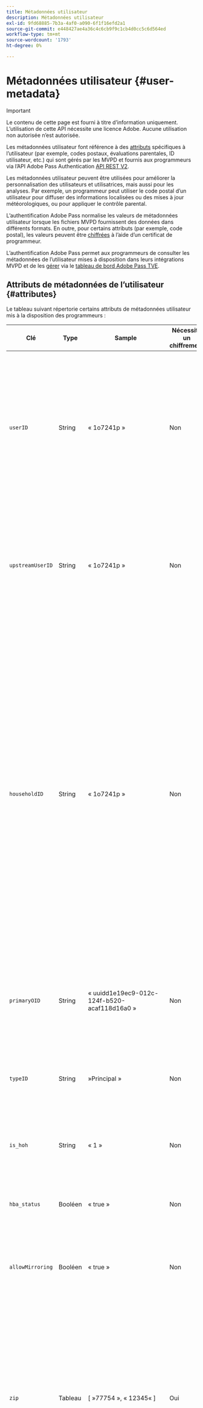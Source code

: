 ```yaml
---
title: Métadonnées utilisateur
description: Métadonnées utilisateur
exl-id: 9fd68885-7b3a-4af0-a090-6f1f16efd2a1
source-git-commit: e448427ae4a36c4c6cb9f9c1cb4d0cc5c6d564ed
workflow-type: tm+mt
source-wordcount: '1793'
ht-degree: 0%

---
```


# Métadonnées utilisateur {#user-metadata}

>[!IMPORTANT]
>
> Le contenu de cette page est fourni à titre d’information uniquement. L’utilisation de cette API nécessite une licence Adobe. Aucune utilisation non autorisée n’est autorisée.

Les métadonnées utilisateur font référence à des [attributs](#attributes) spécifiques à l’utilisateur (par exemple, codes postaux, évaluations parentales, ID utilisateur, etc.) qui sont gérés par les MVPD et fournis aux programmeurs via l’API Adobe Pass Authentication [API REST V2](#apis).

Les métadonnées utilisateur peuvent être utilisées pour améliorer la personnalisation des utilisateurs et utilisatrices, mais aussi pour les analyses. Par exemple, un programmeur peut utiliser le code postal d’un utilisateur pour diffuser des informations localisées ou des mises à jour météorologiques, ou pour appliquer le contrôle parental.

L’authentification Adobe Pass normalise les valeurs de métadonnées utilisateur lorsque les fichiers MVPD fournissent des données dans différents formats. En outre, pour certains attributs (par exemple, code postal), les valeurs peuvent être [chiffrées](#encryption) à l’aide d’un certificat de programmeur.

L’authentification Adobe Pass permet aux programmeurs de consulter les métadonnées de l’utilisateur mises à disposition dans leurs intégrations MVPD et de les [gérer](#management) via le [tableau de bord Adobe Pass TVE](https://experience.adobe.com/#/pass/authentication).

## Attributs de métadonnées de l’utilisateur {#attributes}

Le tableau suivant répertorie certains attributs de métadonnées utilisateur mis à la disposition des programmeurs :

| Clé | Type | Sample | Nécessite un chiffrement | Description | Détails |
|------------------|---------|--------------------------------------------------------------|---------------------|------------------------------------------------------------------------------------|--------------------------------------------------------------------------------------------------------------------------------------------------------------------------------------------------------------------------------------------------------------------------------------------------------------------------------------------------------------------------------------------------------------------------------------------------------------------------------------------------------------------------------------------------|
| `userID` | String | « 1o7241p » | Non | Identifiant du compte. | La valeur d’attribut peut être un identifiant de foyer ou un identifiant de sous-compte. La valeur `userID` sera différente de la `householdID` si le MVPD prend en charge les sous-comptes et que l’utilisateur actuel n’est pas le titulaire du compte principal. |
| `upstreamUserID` | String | « 1o7241p » | Non | Identifiant de compte pour la surveillance de simultanéité. | La valeur d’attribut peut être utilisée pour appliquer des limites d’accès simultané sur les sites et applications MVPD et Programmer . La valeur `upstreamUserID` est identique à la valeur `userID` pour la plupart des MVPD. |
| `householdID` | String | « 1o7241p » | Non | Identifiant du compte pour le contrôle parental. | La valeur d’attribut peut être utilisée pour différencier l’utilisation des ménages et des sous-comptes. Parfois, il peut être utilisé comme un substitut du contrôle parental si les vraies notes ne sont pas disponibles, si l&#39;utilisateur a été connecté avec le compte du ménage, il peut regarder, sinon le contenu noté ne s&#39;afficherait pas. La représentation de ce paramètre varie beaucoup d’une MVPD à l’autre (par exemple, identifiant utilisateur de ménage, identifiant de ménage, indicateur de chef de ménage, etc.). Si le MVPD ne prend pas en charge les sous-comptes, la représentation sera identique à celle de `userID`. |
| `primaryOID` | String | « uuidd1e19ec9-012c-124f-b520-acaf118d16a0 » | Non | Identifiant du compte. | L’attribut est spécifique à AT&amp;T. La valeur `primaryOID` est identique à la valeur `userID` lorsque la valeur `typeID` est définie sur « Principal ». |
| `typeID` | String |  »Principal » | Non | Attribut qui indique si l’utilisateur actuel est un titulaire de compte principal ou secondaire. | L’attribut est spécifique à AT&amp;T. La valeur `primaryOID` est identique à la valeur `userID` lorsque la valeur `typeID` est définie sur « Principal ». |
| `is_hoh` | String | « 1 » | Non | Attribut qui indique si l’utilisateur actuel est le chef de ménage ou non. | L&#39;attribut est spécifique à Synacor. |
| `hba_status` | Booléen | « true » | Non | Attribut qui indique si l&#39;utilisateur actuel s&#39;est authentifié via l&#39;adaptateur HBA ou non. |                                                                                                                                                                                                                                                                                                                                                                                                                                                                                                                                                  |
| `allowMirroring` | Booléen | « true » | Non | Attribut qui indique si l’appareil actuel peut ou non mettre en miroir l’écran. | L&#39;attribut est spécifique au spectre. |
| `zip` | Tableau | \[ »77754 », « 12345« \] | Oui | Code postal de l’utilisateur. | La valeur d’attribut peut être utilisée pour diffuser des actualités localisées, des mises à jour météorologiques ou des événements sportifs. La valeur `zip` représente les données sensibles qui nécessitent des accords juridiques avec le MVPD. Lorsqu’elle est chiffrée, la représentation de la clé `zip` sera un `String` au lieu d’un `Array`. |
| `encryptedZip` | String | « » | Oui | Code postal chiffré de l’utilisateur. | L’attribut est spécifique à Comcast. |
| `channelID` | Tableau | \[« channel-1 », « channel-2 »\] | Non | Liste des canaux que l’utilisateur est autorisé à consulter. | La valeur d’attribut peut être utilisée pour filtrer différents canaux des portails qui agrègent plusieurs réseaux. Nous vous recommandons d’utiliser l’API [Preauthorize](/help/authentication/integration-guide-programmers/rest-apis/rest-api-v2/apis/decisions-apis/rest-api-v2-decisions-apis-retrieve-preauthorization-decisions-using-specific-mvpd.md) au lieu de cet attribut de métadonnées utilisateur pour filtrer les canaux qui ne sont pas disponibles pour l’utilisateur. |
| `maxRating` | Objet | { MPAA : « NR », VCHIP : « X », URL : « http://manage.my/parental » } | Non | Évaluation parentale maximale pour l’utilisateur actuel. | La valeur d’attribut peut être utilisée pour filtrer le contenu qui n’est pas adapté à l’utilisateur actuel en fonction des évaluations « MPAA » ou « VCHIP ». |
| `language` | String | « Anglais » | Non | Paramètres de langue. | La valeur d’attribut peut être utilisée pour afficher des messages en fonction des préférences linguistiques de l’utilisateur ou de l’utilisatrice. |

Les attributs de métadonnées utilisateur mis à la disposition d’un programmeur dépendent de ce que fournit un MVPD. Le tableau suivant répertorie les attributs rendus disponibles par divers MVPD :

|                         | **Accord légal signé (zip uniquement)** | **ID utilisateur sur AuthN** | **ID d’utilisateur en amont sur AuthN** | **ID de ménage sur AuthN/Z** | **OID de Principal sur AuthN** | **ID de type sur AuthN** | **Chef de ménage sur AuthN** | **Statut du HBA** | **Autoriser la mise en miroir sur AuthZ** | **Code postal sur AuthN/Z** | **Identifiant du canal sur AuthN** | **Évaluation sur AuthN/Z** | **Langue** | **onNet** | **inHome** | **Notes** |
|-------------------------|---------------------------------------|----------------------|-------------------------------|-----------------------------|--------------------------|----------------------|--------------------------------|----------------|------------------------------|-------------------------|-------------------------|-----------------------|--------------|-----------|------------|-------------------------------------------------------------------------------------------------------------------------------------------|
| **Nom officiel** | s.o. | `userID` | `upstreamUserID` | `householdID` | `primaryOID` | `typeID` | `is_hoh` | `hba_status` | `allowMirroring` | `zip` | `channelID` | `maxRating` | `language` | `onNet` | `inHome` |                                                                                                                                           |
| **Nécessite un chiffrement** | s.o. | **Non** | **Non** | **Non** | **Non** | **Non** | **Non** | **Non** | **Non** | **Oui** | **Non** | **Non** | **Non** | **Non** | **Non** |                                                                                                                                           |
| **Sensible** | s.o. | **Non** | **Non** | **Non** | **Non** | **Non** | **Non** | **Non** | **Non** | **Oui** | **Non** | **Non** | **Non** | **Non** | **Non** |                                                                                                                                           |
| IdP Adobe | **Oui** | **Oui** | **Oui** | **Oui (AuthN uniquement)** | **Oui** | **Oui** | **Oui** | **Non** | **Non** | **Oui (AuthN uniquement)** | **Oui** | **Oui (AuthN uniquement)** | **Non** | **Non** | **Non** | Accord juridique non nécessaire. |
| Synacor | **Oui** | **Oui** | **Oui** | **Oui (AuthN uniquement)** | **Non** | **Non** | **Oui** | **Non** | **Non** | **Oui (AuthN uniquement)** | **Oui** | **Oui (AuthN uniquement)** | **Non** | **Non** | **Non** | Accord juridique ne couvrant pas tous les MVPD proxy. Il s&#39;agit d&#39;une prise en charge générique de Synacor, qui n&#39;est peut-être pas intégrée à tous leurs MVPD. |
| Plat | **Non** | **Oui** | **Oui** | **Oui (AuthN uniquement)** | **Non** | **Non** | **Non** | **Non** | **Non** | **Oui (AuthN uniquement)** | **Oui** | **Oui (AuthN uniquement)** | **Non** | **Non** | **Non** | Il partage la même liste que tous les MVPD de Synacor, plus `upstreamUserID`. |
| Comcast | **Non** | **Oui** | **Oui** | **Oui (AuthZ uniquement)** | **Non** | **Non** | **Non** | **Oui** | **Non** | **Non** | **Non** | **Oui (AuthZ uniquement)** | **Non** | **Non** | **Non** |                                                                                                                                           |
| AT&amp;T | **Oui** | **Oui** | **Oui** | **Oui (AuthN uniquement)** | **Oui** | **Oui** | **Non** | **Non** | **Non** | **Oui (AuthN uniquement)** | **Non** | **Non** | **Non** | **Non** | **Non** | Accord légal signé. |
| DTV | **Oui** | **Oui** | **Oui** | **Non** | **Non** | **Non** | **Non** | **Non** | **Non** | **Oui (AuthN uniquement)** | **Non** | **Non** | **Non** | **Non** | **Non** |                                                                                                                                           |
| COX | **Non** | **Oui** | **Oui** | **Non** | **Non** | **Non** | **Non** | **Non** | **Non** | **Oui (AuthN uniquement)** | **Non** | **Non** | **Non** | **Non** | **Non** |                                                                                                                                           |
| Télévision Par Câble | **Oui** | **Oui** | **Oui** | **Non** | **Non** | **Non** | **Non** | **Non** | **Non** | **Oui (AuthN uniquement)** | **Oui** | **Non** | **Non** | **Non** | **Non** | Accord légal signé. |
| Spectre | **Oui** | **Oui** | **Oui** | **Oui (AuthN uniquement)** | **Non** | **Non** | **Non** | **Oui** | **Oui** | **Oui (AuthN uniquement)** | **Non** | **Oui (AuthN uniquement)** | **Non** | **Non** | **Non** |                                                                                                                                           |
| Charte | **Oui** | **Oui** | **Oui** | **Oui (AuthN uniquement)** | **Non** | **Non** | **Non** | **Non** | **Non** | **Oui (AuthN uniquement)** | **Non** | **Oui (AuthN uniquement)** | **Non** | **Non** | **Non** |                                                                                                                                           |
| Version | **Non** | **Oui** | **Oui** | **Non** | **Non** | **Non** | **Non** | **Oui** | **Non** | **Oui (AuthN uniquement)** | **Non** | **Non** | **Non** | **Non** | **Non** |                                                                                                                                           |
| HTC | **Non** | **Oui** | **Oui** | **Non** | **Non** | **Non** | **Non** | **Non** | **Non** | **Non** | **Oui** | **Non** | **Non** | **Non** | **Non** |                                                                                                                                           |
| Rogers | **Non** | **Oui** | **Oui** | **Non** | **Non** | **Non** | **Non** | **Non** | **Non** | **Non** | **Non** | **Non** | **Non** | **Non** | **Non** |                                                                                                                                           |
| RCN | **Oui** | **Oui** | **Oui** | **Oui (AuthN uniquement)** | **Non** | **Non** | **Non** | **Non** | **Non** | **Oui (AuthN uniquement)** | **Non** | **Oui (AuthN uniquement)** | **Non** | **Non** | **Non** |                                                                                                                                           |
| Lien Est | **Non** | **Oui** | **Oui** | **Oui (AuthN uniquement)** | **Non** | **Non** | **Non** | **Non** | **Non** | **Oui (AuthN uniquement)** | **Oui** | **Oui (AuthN uniquement)** | **Non** | **Non** | **Non** |                                                                                                                                           |
| Cogeco | **Non** | **Oui** | **Oui** | **Oui (AuthN uniquement)** | **Non** | **Non** | **Non** | **Non** | **Non** | **Oui (AuthN uniquement)** | **Non** | **Non** | **Non** | **Non** | **Non** |                                                                                                                                           |
| Vidéotron | **Non** | **Oui** | **Oui** | **Oui*** | **Non** | **Non** | **Non** | **Non** | **Non** | **Oui (AuthN uniquement)** | **Non** | **Non** | **Non** | **Non** | **Non** | Il expose les `householdID` avec la même valeur que les `userID`. |
| Mission du proxy | **Oui** | **Oui** | **Oui** | **Oui (AuthN uniquement)** | **Non** | **Non** | **Non** | **Non** | **Non** | **Oui (AuthN uniquement)** | **Non** | **Non** | **Non** | **Non** | **Non** | Accord légal signé. |
| Proxy Clearleap | **Oui** | **Oui** | **Oui** | **Non** | **Non** | **Non** | **Non** | **Non** | **Non** | **Oui (AuthN uniquement)** | **Non** | **Oui (AuthZ uniquement)** | **Oui** | **Non** | **Non** | Accord légal signé. |
| GLDS du proxy | **Non** | **Oui** | **Oui** | **Non** | **Non** | **Non** | **Non** | **Non** | **Non** | **Oui (AuthN uniquement)** | **Non** | **Non** | **Non** | **Non** | **Non** |                                                                                                                                           |
| Autres MVPD | **Non** | **Oui** | **Oui** | **Non** | **Non** | **Non** | **Non** | **Non** | **Non** | **Non** | **Non** | **Non** | **Non** | **Non** | **Non** | Aucun accord juridique pour le moment, métadonnées sensibles non disponibles pour la production. Pour tous les MVPD, le `userID` est disponible sans travail supplémentaire. |

>[!IMPORTANT]
>
> Des accords juridiques doivent être signés avec les MVPD avant que des métadonnées d&#39;utilisateur sensibles (par exemple, le code postal) ne soient disponibles.

## Chiffrement des métadonnées de l’utilisateur {#encryption}

Pour chiffrer et déchiffrer les attributs de métadonnées de l’utilisateur, le programmeur doit générer un certificat (paire de clés publique/privée) et [s’auto-configurer](#management) le certificat via le [tableau de bord Adobe Pass TVE](https://experience.adobe.com/#/pass/authentication) ou partager la clé publique avec les représentants de l’authentification Adobe Pass.

Suivez les étapes ci-dessous pour vous assurer que le certificat est généré et configuré correctement :

1. Téléchargez et installez le kit d’outils OpenSSL (http://www.openssl.org).

1. Générez une demande de signature de certificat (CSR) :

   * Générez une paire de clés. Sur votre terminal de commande, exécutez ce qui suit :

     ```bash
     openssl genrsa -des3 -out mycompany-license.key 2048
     ```

   * Générez la demande de signature de certificat. Sur votre terminal de commande, exécutez ce qui suit :

     ```bash
     openssl req -new -key mycompany-license.key -out mycompany-license.csr -batch
     ```

     Vous serez invité à saisir le mot de passe de la clé privée.

   * Créez une copie de sauvegarde de votre clé privée et de votre mot de passe. Exemple de CSR :

     ```
     -----BEGIN CERTIFICATE REQUEST-----
     MIIBnTCCAQYCAQAwXTELMAkGA1UEBhMCU0cxETAPBgNVBAoTCE0yQ3J5cHRvMRIw
     EAYDVQQDEwlsb2NhbGhvc3QxJzAlBgkqhkiG9w0BCQEWGGFkbWluQHNlcnZlci5l
     eGFtcGxlLmRvbTCBnzANBgkqhkiG9w0BAQEFAAOBjQAwgYkCgYEAr1nYY1Qrll1r
     uB/FqlCRrr5nvupdIN+3wF7q915tvEQoc74bnu6b8IbbGRMhzdzmvQ4SzFfVEAuM
     MuTHeybPq5th7YDrTNizKKxOBnqE2KYuX9X22A1Kh49soJJFg6kPb9MUgiZBiMlv
     tb7K3CHfgw5WagWnLl8Lb+ccvKZZl+8CAwEAAaAAMA0GCSqGSIb3DQEBBAUAA4GB
     AHpoRp5YS55CZpy+wdigQEwjL/wSluvo+WjtpvP0YoBMJu4VMKeZi405R7o8oEwi
     PdlrrliKNknFmHKIaCKTLRcU59ScA6ADEIWUzqmUzP5Cs6jrSRo3NKfg1bd09D1K
     9rsQkRc9Urv9mRBIsredGnYECNeRaK5R1yzpOowninXC
     -----END CERTIFICATE REQUEST-----
     ```

1. Envoyez la demande de signature de certificat à une autorité de certification (par exemple, Verisign).

1. L&#39;autorité de certification vous enverra le certificat au format .p7b (PKCS#7, Cryptographic Message Syntax Standard).

1. Déployez le certificat .p7b. Convertissez le fichier PKCS#7 (.p7b) en fichier PKCS#12 (fichier PFX, Personal Information Exchange Syntax Standard) à l’aide de votre clé privée et générez le fichier PEM (fichier conteneur de certificats concaténés) :

   * Convertissez le fichier PKCS#7 en fichier PEM temporaire. Sur votre ligne de commande, exécutez ce qui suit :

     ```
     openssl pkcs7 -in mycompany-license.p7b -inform DER -out mycompany-license-temp.pem -outform PEM -print_certs
     ```

   * Convertissez le fichier PEM temporaire en fichier PFX. Sur votre ligne de commande, exécutez ce qui suit :

     ```
     openssl pkcs12 -export -inkey mycompany-license.key -in mycompany-license-temp.pem -out mycompany-license.pfx -passin pass:private_key_password -passout pass:pfx_password
     ```

   * Convertissez le fichier PEM temporaire en fichier PEM final. Sur votre ligne de commande, exécutez ce qui suit :

     ```
     openssl x509 -in mycompany-license-temp.pem -inform PEM -out mycompany-license.pem -outform PEM
     ```

1. Utilisez le fichier PEM pour [configurer](#management) le certificat via [le tableau de bord Adobe Pass TVE](https://experience.adobe.com/#/pass/authentication) ou envoyez le fichier PEM aux représentants de l’authentification Adobe Pass.

   * Pour plus d’informations sur la gestion des certificats via le tableau de bord [Adobe Pass TVE](https://experience.adobe.com/#/pass/authentication), consultez la section suivante.

   * L’authentification Adobe Pass prend en charge un certificat principal et un certificat de sauvegarde. Si votre certificat principal est compromis de quelque manière que ce soit, vous pouvez le révoquer et passer au certificat secondaire. Cela garantit une transition fluide entre les certificats avec un impact minimal sur le client.

## Gestion des métadonnées de l’utilisateur {#management}

>[!IMPORTANT]
>
> Si vous n’avez pas accès au tableau de bord Adobe Pass TVE, créez un ticket via notre [Zendesk](https://adobeprimetime.zendesk.com) et demandez à votre gestionnaire de compte technique (TAM) d’apporter les modifications appropriées pour vous.

Le tableau de bord Adobe Pass TVE est un outil permettant aux clients du service d’authentification d’Adobe Pass (les programmeurs) de gérer leur configuration et leurs données. Ce tableau de bord en libre-service active un éventail de fonctionnalités qui sont décrites dans la documentation Guide de l’utilisateur du tableau de bord TVE d’Adobe Pass [](/help/authentication/user-guide-tve-dashboard/tve-dashboard-overview.md).

Pour passer en revue et gérer les attributs de métadonnées utilisateur rendus disponibles par un MVPD, suivez les étapes de la documentation du [Guide d’utilisation du tableau de bord TVE pour les intégrations](/help/authentication/user-guide-tve-dashboard/tve-dashboard-integrations.md#user-metadata) .

Pour vérifier et gérer les certificats utilisés pour chiffrer les attributs de métadonnées utilisateur, suivez les étapes des documents [Guide d’utilisation du tableau de bord TVE pour les programmeurs](/help/authentication/user-guide-tve-dashboard/tve-dashboard-programmers.md#certificates) ou [Guide d’utilisation du tableau de bord TVE pour les canaux](/help/authentication/user-guide-tve-dashboard/tve-dashboard-channels.md#certificates).

## API REST V2 {#rest-api-v2}

Les attributs de métadonnées de l’utilisateur peuvent être récupérés à l’aide des API suivantes :

* [Récupération des profils](/help/authentication/integration-guide-programmers/rest-apis/rest-api-v2/apis/profiles-apis/rest-api-v2-profiles-apis-retrieve-profiles.md)
* [Récupération du profil pour un fichier mvpd spécifique](/help/authentication/integration-guide-programmers/rest-apis/rest-api-v2/apis/profiles-apis/rest-api-v2-profiles-apis-retrieve-profile-for-specific-mvpd.md)
* [Récupération du profil pour un code spécifique](/help/authentication/integration-guide-programmers/rest-apis/rest-api-v2/apis/profiles-apis/rest-api-v2-profiles-apis-retrieve-profile-for-specific-code.md)

Reportez-vous aux sections **Réponse** et **Exemples** des API ci-dessus pour comprendre la structure des attributs de métadonnées de l’utilisateur.

Pour plus d’informations sur comment et à quel moment intégrer les API ci-dessus, reportez-vous aux documents suivants :

* [Flux de profils de base exécuté dans l’application principale](/help/authentication/integration-guide-programmers/rest-apis/rest-api-v2/flows/basic-access-flows/rest-api-v2-basic-profiles-primary-application-flow.md)
* [Flux de profils de base exécuté dans l’application secondaire](/help/authentication/integration-guide-programmers/rest-apis/rest-api-v2/flows/basic-access-flows/rest-api-v2-basic-profiles-secondary-application-flow.md)
